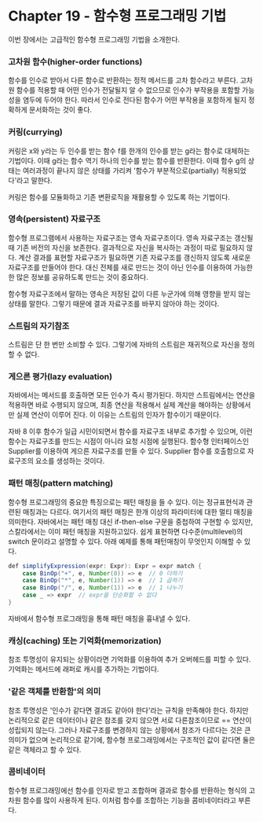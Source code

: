 # Chapter 19 - 함수형 프로그래밍 기법

이번 장에서는 고급적인 함수형 프로그래밍 기법을 소개한다.

### 고차원 함수(higher-order functions)

함수를 인수로 받아서 다른 함수로 반환하는 정적 메서드를 고차 함수라고 부른다. 고차원 함수를 적용할 때 어떤 인수가 전달될지 알 수 없으므로 인수가 부작용을 포함할 가능성을 염두에 두어야 한다. 따라서 인수로 전다된 함수가 어떤 부작용을 포함하게 될지 정확하게 문서화하는 것이 좋다.

### 커링(currying)

커링은 x와 y라는 두 인수를 받는 함수 f를 한개의 인수를 받는 g라는 함수로 대체하는 기법이다. 이때 g라는 함수 역기 하나의 인수를 받는 함수를 반환한다. 이때 함수 g의 상태는 여러과정이 끝나지 않은 상태를 가리켜 '함수가 부분적으로(partially) 적용되었다'라고 말한다.

커링은 함수를 모듈화하고 기존 변환로직을 재활용할 수 있도록 하는 기법이다.

### 영속(persistent) 자료구조

함수형 프로그램에서 사용하는 자료구조는 영속 자료구조이다. 영속 자료구조는 갱신될 때 기존 버전의 자신을 보존한다. 결과적으로 자신을 복사하는 과정이 따로 필요하지 않다. 계산 결과를 표현할 자료구조가 필요하면 기존 자료구조를 갱신하지 않도록 새로운 자료구조를 만들어야 한다. 대신 전체를 새로 만드는 것이 아닌 인수를 이용하여 가능한 한 많은 정보를 공유하도록 만드는 것이 중요하다.

함수형 자료구조에서 말하는 영속은 저장된 값이 다른 누군가에 의해 영향을 받지 않는 상태를 말한다. 그렇기 때문에 결과 자료구조를 바꾸지 않아야 하는 것이다.

### 스트림의 자기참조

스트림은 단 한 번만 소비할 수 있다. 그렇기에 자바의 스트림은 재귀적으로 자신을 정의할 수 없다.

### 게으른 평가(lazy evaluation)

자바에서는 메서드를 호출하면 모든 인수가 즉시 평가된다. 하지만 스트림에서는 연산을 적용하면 바로 수행되지 않으며, 최종 연산을 적용해서 실제 계산을 해야하는 상황에서만 실제 연산이 이루어 진다. 이 이유는 스트림의 인자가 함수이기 때문이다.

자바 8 이후 함수가 일급 시민이되면서 함수를 자료구조 내부로 추가할 수 있으며, 이런 함수는 자료구조를 만드는 시점이 아니라 요청 시점에 실행된다. 함수형 인터페이스인 Supplier<T>를 이용하여 게으른 자료구조를 만들 수 있다. Supplier 함수를 호출함으로 자료구조의 요소를 생성하는 것이다.

### 패턴 매칭(pattern matching)

함수형 프로그래밍의 중요한 특징으로는 패턴 매칭을 들 수 있다. 이는 정규표현식과 관련된 매칭과는 다르다. 여기서의 패턴 매칭은 한개 이상의 파라미터에 대한 멀티 매칭을 의미한다. 자바에서는 패턴 매칭 대신 if-then-else 구문을 중첩하여 구현할 수 있지만, 스칼라에서는 이미 패턴 매칭을 지원하고있다. 쉽게 표현하면 다수준(multilevel)의 switch 문이라고 설명할 수 있다. 아래 예제를 통해 패턴매칭이 무엇인지 이해할 수 있다.

```java
def simplifyExpression(expr: Expr): Expr = expr match {
	case BinOp("+", e, Number(0)) => e  // 0 더하기
	case BinOp("*", e, Number(1)) => e  // 1 곱하기
	case BinOp("/", e, Number(1)) => e  // 1 나누기
	case _ => expr  // expr을 단순화할 수 없다
}
```

자바에서 함수형 프로그래밍을 통해 패턴 매칭을 흉내낼 수 있다.

### 캐싱(caching) 또는 기억화(memorization)

참조 투명성이 유지되는 상황이라면 기억화를 이용하여 추가 오버헤드를 피할 수 있다. 기억화는 메서드에 래퍼로 캐시를 추가하는 기법이다.

### '같은 객체를 반환함'의 의미

참조 투명성은 '인수가 같다면 결과도 같아야 한다'라는 규칙을 만족해야 한다. 하지만 논리적으로 같은 데이터이나 같은 참조를 갖지 않으면 서로 다른참조이므로 == 연산이 성립되지 않는다. 그러나 자료구조를 변경하지 않는 상황에서 참조가 다르다는 것은 큰 의미가 없으며 논리적으로 같기에, 함수형 프로그래밍에서는 구조적인 값이 같다면 둘은 같은 객체라고 할 수 있다.

### 콤비네이터

함수형 프로그래밍에선 함수를 인자로 받고 조합하며 결과로 함수를 반환하는 형식의 고차원 함수를 많이 사용하게 된다. 이처럼 함수를 조합하는 기능을 콤비네이터라고 부른다.